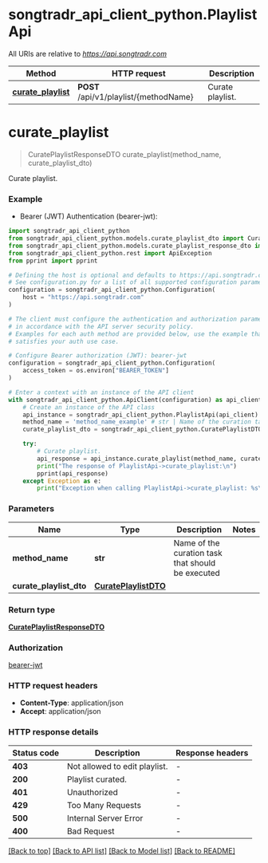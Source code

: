 # songtradr_api_client_python.PlaylistApi

All URIs are relative to *https://api.songtradr.com*

Method | HTTP request | Description
------------- | ------------- | -------------
[**curate_playlist**](PlaylistApi.md#curate_playlist) | **POST** /api/v1/playlist/{methodName} | Curate playlist.


# **curate_playlist**
> CuratePlaylistResponseDTO curate_playlist(method_name, curate_playlist_dto)

Curate playlist.

### Example

* Bearer (JWT) Authentication (bearer-jwt):

```python
import songtradr_api_client_python
from songtradr_api_client_python.models.curate_playlist_dto import CuratePlaylistDTO
from songtradr_api_client_python.models.curate_playlist_response_dto import CuratePlaylistResponseDTO
from songtradr_api_client_python.rest import ApiException
from pprint import pprint

# Defining the host is optional and defaults to https://api.songtradr.com
# See configuration.py for a list of all supported configuration parameters.
configuration = songtradr_api_client_python.Configuration(
    host = "https://api.songtradr.com"
)

# The client must configure the authentication and authorization parameters
# in accordance with the API server security policy.
# Examples for each auth method are provided below, use the example that
# satisfies your auth use case.

# Configure Bearer authorization (JWT): bearer-jwt
configuration = songtradr_api_client_python.Configuration(
    access_token = os.environ["BEARER_TOKEN"]
)

# Enter a context with an instance of the API client
with songtradr_api_client_python.ApiClient(configuration) as api_client:
    # Create an instance of the API class
    api_instance = songtradr_api_client_python.PlaylistApi(api_client)
    method_name = 'method_name_example' # str | Name of the curation task that should be executed
    curate_playlist_dto = songtradr_api_client_python.CuratePlaylistDTO() # CuratePlaylistDTO | 

    try:
        # Curate playlist.
        api_response = api_instance.curate_playlist(method_name, curate_playlist_dto)
        print("The response of PlaylistApi->curate_playlist:\n")
        pprint(api_response)
    except Exception as e:
        print("Exception when calling PlaylistApi->curate_playlist: %s\n" % e)
```



### Parameters


Name | Type | Description  | Notes
------------- | ------------- | ------------- | -------------
 **method_name** | **str**| Name of the curation task that should be executed | 
 **curate_playlist_dto** | [**CuratePlaylistDTO**](CuratePlaylistDTO.md)|  | 

### Return type

[**CuratePlaylistResponseDTO**](CuratePlaylistResponseDTO.md)

### Authorization

[bearer-jwt](../README.md#bearer-jwt)

### HTTP request headers

 - **Content-Type**: application/json
 - **Accept**: application/json

### HTTP response details

| Status code | Description | Response headers |
|-------------|-------------|------------------|
**403** | Not allowed to edit playlist. |  -  |
**200** | Playlist curated. |  -  |
**401** | Unauthorized |  -  |
**429** | Too Many Requests |  -  |
**500** | Internal Server Error |  -  |
**400** | Bad Request |  -  |

[[Back to top]](#) [[Back to API list]](../README.md#documentation-for-api-endpoints) [[Back to Model list]](../README.md#documentation-for-models) [[Back to README]](../README.md)

